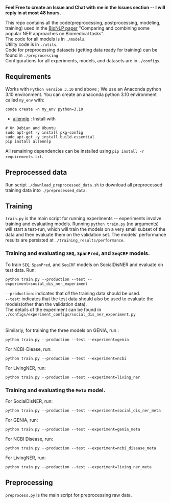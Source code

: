 **Feel Free to create an Issue and Chat with me in the Issues section -- I will reply in at most 48 hours.**

This repo contains all the code(preprocessing, postprocessing, modeling, training) used in the [BioNLP paper](https://arxiv.org/abs/2305.19120) "Comparing and combining some popular NER approaches on Biomedical tasks".  
The code for all models is in `./models`.  
Utility code is in `./utils`.   
Code for preprocessing datasets (getting data ready for training) can be found in `./preprocessing`  
Configurations for all experiments, models, and datasets are in `./configs`.   

## Requirements
Works with `Python version 3.10` and above ; We use an Anaconda python 3.10 environment.
You can create an anaconda python 3.10 environment called `my_env` with:
```
conda create -n my_env python=3.10
```

- [allennlp](https://github.com/allenai/allennlp) : Install with
```
# On Debian and Ubuntu
sudo apt-get -y install pkg-config
sudo apt-get -y install build-essential
pip install allennlp
```

All remaining dependencies can be installed using `pip install -r requirements.txt`. 

## Preprocessed data
Run script `./download_preprocessed_data.sh` to download all preprocessed training data into `./preprocessed_data`. 

## Training
`train.py` is the main script for running experiments -- experiments involve training 
and evaluating models. Running `python train.py` (no arguments) will start a test-run, 
which will train the models on a very small subset of the data and then evaluate them 
on the validation set. The models' performance results are persisted at `./training_results/performance`.

### Training and evaluating `SEQ`, `SpanPred`, and `SeqCRF` models.
To train `SEQ`, `SpanPred`, and `SeqCRF` models on SocialDisNER and evaluate on test data. Run:
```
python train.py --production --test --experiment=social_dis_ner_experiment
```
`--production`: indicates that *all* the training data should be used.  
`--test`: indicates that the test data should also be used to evaluate the models(other than the validation data).  
The details of the experiment can be found in `./configs/experiment_configs/social_dis_ner_experiment.py`  
<br/><br/> 
Similarly, for training the three models on GENIA, run :
```
python train.py --production --test --experiment=genia
```
For NCBI-Diease, run:
```
python train.py --production --test --experiment=ncbi
```
For LivingNER, run:
```
python train.py --production --test --experiment=living_ner
```

### Training and evaluating the `Meta` model.
For SocialDisNER, run:
```
python train.py --production --test --experiment=social_dis_ner_meta
```
For GENIA, run:
```
python train.py --production --test --experiment=genia_meta
```
For NCBI Disease, run:
```
python train.py --production --test --experiment=ncbi_disease_meta
```
For LivingNER, run:
```
python train.py --production --test --experiment=living_ner_meta
```

## Preprocessing
`preprocess.py` is the main script for preprocessing raw data.
